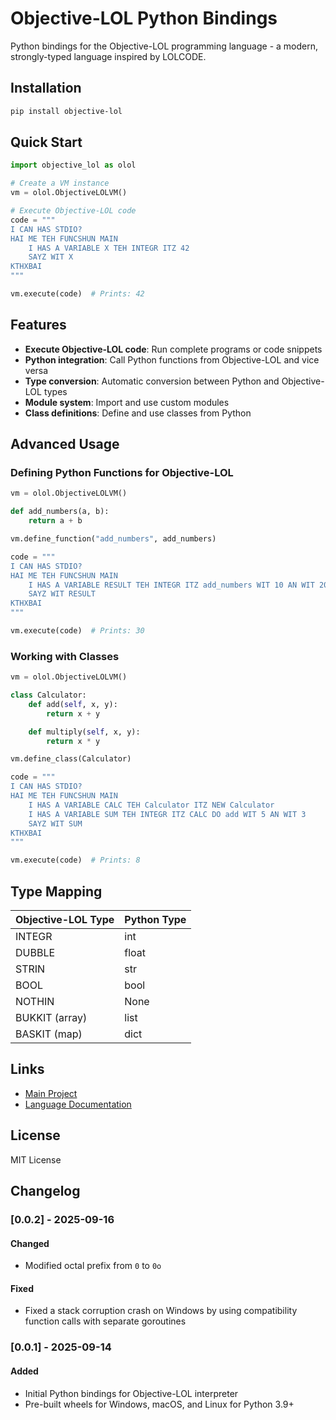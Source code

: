 # Objective-LOL Python Bindings

Python bindings for the Objective-LOL programming language - a modern, strongly-typed language inspired by LOLCODE.

## Installation

```bash
pip install objective-lol
```

## Quick Start

```python
import objective_lol as olol

# Create a VM instance
vm = olol.ObjectiveLOLVM()

# Execute Objective-LOL code
code = """
I CAN HAS STDIO?
HAI ME TEH FUNCSHUN MAIN
    I HAS A VARIABLE X TEH INTEGR ITZ 42
    SAYZ WIT X
KTHXBAI
"""

vm.execute(code)  # Prints: 42
```

## Features

- **Execute Objective-LOL code**: Run complete programs or code snippets
- **Python integration**: Call Python functions from Objective-LOL and vice versa
- **Type conversion**: Automatic conversion between Python and Objective-LOL types
- **Module system**: Import and use custom modules
- **Class definitions**: Define and use classes from Python

## Advanced Usage

### Defining Python Functions for Objective-LOL

```python
vm = olol.ObjectiveLOLVM()

def add_numbers(a, b):
    return a + b

vm.define_function("add_numbers", add_numbers)

code = """
I CAN HAS STDIO?
HAI ME TEH FUNCSHUN MAIN
    I HAS A VARIABLE RESULT TEH INTEGR ITZ add_numbers WIT 10 AN WIT 20
    SAYZ WIT RESULT
KTHXBAI
"""

vm.execute(code)  # Prints: 30
```

### Working with Classes

```python
vm = olol.ObjectiveLOLVM()

class Calculator:
    def add(self, x, y):
        return x + y

    def multiply(self, x, y):
        return x * y

vm.define_class(Calculator)

code = """
I CAN HAS STDIO?
HAI ME TEH FUNCSHUN MAIN
    I HAS A VARIABLE CALC TEH Calculator ITZ NEW Calculator
    I HAS A VARIABLE SUM TEH INTEGR ITZ CALC DO add WIT 5 AN WIT 3
    SAYZ WIT SUM
KTHXBAI
"""

vm.execute(code)  # Prints: 8
```

## Type Mapping

| Objective-LOL Type | Python Type |
|-------------------|-------------|
| INTEGR            | int         |
| DUBBLE            | float       |
| STRIN             | str         |
| BOOL              | bool        |
| NOTHIN            | None        |
| BUKKIT (array)    | list        |
| BASKIT (map)      | dict        |

## Links

- [Main Project](https://github.com/bjia56/objective-lol)
- [Language Documentation](https://github.com/bjia56/objective-lol/tree/main/docs)

## License

MIT License

## Changelog

### [0.0.2] - 2025-09-16

#### Changed
- Modified octal prefix from `0` to `0o`

#### Fixed
- Fixed a stack corruption crash on Windows by using compatibility function calls with separate goroutines

### [0.0.1] - 2025-09-14

#### Added
- Initial Python bindings for Objective-LOL interpreter
- Pre-built wheels for Windows, macOS, and Linux for Python 3.9+